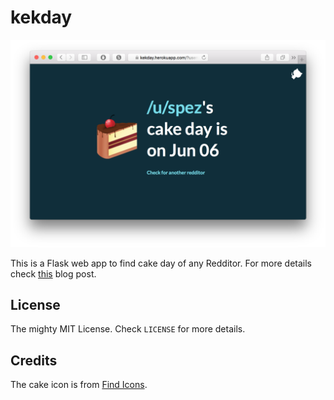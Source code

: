 # kekday

![kekday](kekday.png "kek")

This is a Flask web app to find cake day of any Redditor. For more details check [this](http://avi.im/blag/2015/kekday/) blog post.

## License

The mighty MIT License. Check `LICENSE` for more details.

## Credits

The cake icon is from [Find Icons](http://findicons.com/icon/37818/cake1?id=328972).
